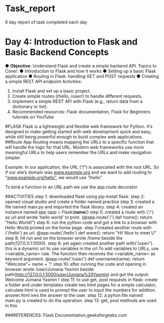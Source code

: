# Task_report
 6 day report of task completed each day

# Day 4: Introduction to Flask and Basic Backend Concepts
 ● __Objective__: Understand Flask and create a simple backend API.
 Topics to Cover:
 ● Introduction to Flask and how it works
 ● Setting up a basic Flask application
 ● Routing in Flask: handling GET and POST requests
 ● Creating a simple REST API endpoint
 Activities:
 1. Install Flask and set up a basic project.
 2. Create simple routes (/hello, /user/<name>) to handle different
 requests.
 3. Implement a simple REST API with Flask (e.g., return data from a
 dictionary or list).
 4. Recommended resources: Flask documentation, Flask for Beginners
 tutorials on YouTube

#FLASK
Flask is a lightweight and flexible web framework for Python. It’s designed to make getting started with web development quick and easy, while still being powerful enough to build complex web applications.
##Route
App Routing means mapping the URLs to a specific function that will handle the logic for that URL. Modern web frameworks use more meaningful URLs to help users remember the URLs and make navigation simpler. 

Example: In our application, the URL (“/”) is associated with the root URL. So if our site’s domain was www.example.org and we want to add routing to “www.example.org/hello”, we would use “/hello”. 

To bind a function to an URL path we use the app.route decorator.

##ACTIVITIES
step 1: downloaded flask using pip install flask.
step 2: opened visual studio and create a folder named practice
step 3: created a file named main.py and imported the flask library.
step 4: created an instance named app (app = Flask(__name__))
step 5: created a route with ('/') as url and wrote 'hello world' to print.
(@app.route('/')
 def home():
    return "Hello World!")
step 6: run the python code and got a link to a browser with Hello World printed on the home page.
step 7:created another route with ('/hello') as url.
@app.route('/hello')
def www():
    return "Hi! Nice to meet U"
step 8: hit run and on the browser wrote /home beside the path(127.0.0.1:5000).
step 9: yet again created another path with('/user/<name>'). this is a dynamic url to use variables in the url.To add variables to URLs, use <variable_name> rule. The function then receives the <variable_name> as keyword argument.
@app.route('/user/<name>')
def username(name):
    return "Welcome"+ name + '!'
step 10: after running the code and opening in browser wrote /user/Jumana Yasmin beside path(http://127.0.0.1:5000/user/Jumana%20Yasmin)
and got the output:
Welcome Jumana Yasmin !
step 11: to use get, post requests in flask: create a folder and under templates create two html pages for a simple calculator, calculate.html is used to prompt the user to input the numbers for addition. answer.html ives the answer to the user.
step 12: a pyhon file named main.py is created to do the operation.
step 13: get, post methods are used in this 

###REFERENCES: Flask Documentation,geeksforgeeks.com
